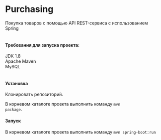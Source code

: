 # Purchasing
Покупка товаров с помощью API REST-сервиса с использованием Spring
<br>
<br>

<h4>Требования для запуска проекта:</h4>
JDK 1.8<br>
Apache Maven<br>
MySQL<br>
<br>

<h4>Установка</h4>
Клонировать репозиторий.

В корневом каталоге проекта выполнить команду <code>mvn package</code>.
<h4>Запуск</h4>
В корневом каталоге проекта выполнить команду <code>mvn spring-boot:run</code><br>
